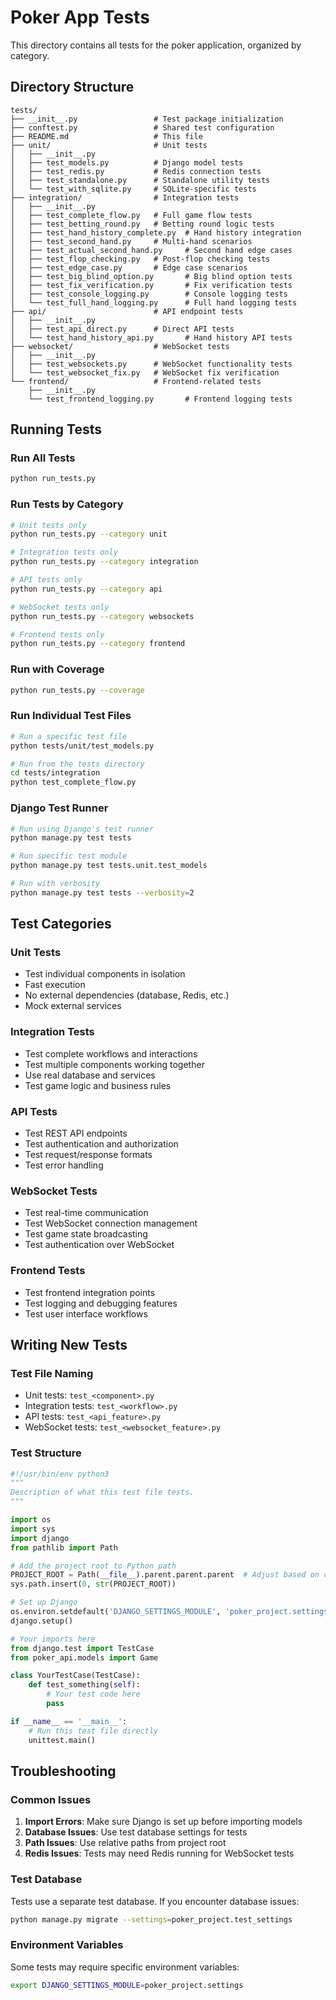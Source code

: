 # Poker App Tests

This directory contains all tests for the poker application, organized by category.

## Directory Structure

```
tests/
├── __init__.py                 # Test package initialization
├── conftest.py                 # Shared test configuration
├── README.md                   # This file
├── unit/                       # Unit tests
│   ├── __init__.py
│   ├── test_models.py          # Django model tests
│   ├── test_redis.py           # Redis connection tests
│   ├── test_standalone.py      # Standalone utility tests
│   └── test_with_sqlite.py     # SQLite-specific tests
├── integration/                # Integration tests
│   ├── __init__.py
│   ├── test_complete_flow.py   # Full game flow tests
│   ├── test_betting_round.py   # Betting round logic tests
│   ├── test_hand_history_complete.py  # Hand history integration
│   ├── test_second_hand.py     # Multi-hand scenarios
│   ├── test_actual_second_hand.py     # Second hand edge cases
│   ├── test_flop_checking.py   # Post-flop checking tests
│   ├── test_edge_case.py       # Edge case scenarios
│   ├── test_big_blind_option.py       # Big blind option tests
│   ├── test_fix_verification.py       # Fix verification tests
│   ├── test_console_logging.py        # Console logging tests
│   └── test_full_hand_logging.py      # Full hand logging tests
├── api/                        # API endpoint tests
│   ├── __init__.py
│   ├── test_api_direct.py      # Direct API tests
│   └── test_hand_history_api.py       # Hand history API tests
├── websocket/                  # WebSocket tests
│   ├── __init__.py
│   ├── test_websockets.py      # WebSocket functionality tests
│   └── test_websocket_fix.py   # WebSocket fix verification
└── frontend/                   # Frontend-related tests
    ├── __init__.py
    └── test_frontend_logging.py       # Frontend logging tests
```

## Running Tests

### Run All Tests
```bash
python run_tests.py
```

### Run Tests by Category
```bash
# Unit tests only
python run_tests.py --category unit

# Integration tests only
python run_tests.py --category integration

# API tests only
python run_tests.py --category api

# WebSocket tests only
python run_tests.py --category websockets

# Frontend tests only
python run_tests.py --category frontend
```

### Run with Coverage
```bash
python run_tests.py --coverage
```

### Run Individual Test Files
```bash
# Run a specific test file
python tests/unit/test_models.py

# Run from the tests directory
cd tests/integration
python test_complete_flow.py
```

### Django Test Runner
```bash
# Run using Django's test runner
python manage.py test tests

# Run specific test module
python manage.py test tests.unit.test_models

# Run with verbosity
python manage.py test tests --verbosity=2
```

## Test Categories

### Unit Tests
- Test individual components in isolation
- Fast execution
- No external dependencies (database, Redis, etc.)
- Mock external services

### Integration Tests
- Test complete workflows and interactions
- Test multiple components working together
- Use real database and services
- Test game logic and business rules

### API Tests
- Test REST API endpoints
- Test authentication and authorization
- Test request/response formats
- Test error handling

### WebSocket Tests
- Test real-time communication
- Test WebSocket connection management
- Test game state broadcasting
- Test authentication over WebSocket

### Frontend Tests
- Test frontend integration points
- Test logging and debugging features
- Test user interface workflows

## Writing New Tests

### Test File Naming
- Unit tests: `test_<component>.py`
- Integration tests: `test_<workflow>.py`
- API tests: `test_<api_feature>.py`
- WebSocket tests: `test_<websocket_feature>.py`

### Test Structure
```python
#!/usr/bin/env python3
"""
Description of what this test file tests.
"""

import os
import sys
import django
from pathlib import Path

# Add the project root to Python path
PROJECT_ROOT = Path(__file__).parent.parent.parent  # Adjust based on depth
sys.path.insert(0, str(PROJECT_ROOT))

# Set up Django
os.environ.setdefault('DJANGO_SETTINGS_MODULE', 'poker_project.settings')
django.setup()

# Your imports here
from django.test import TestCase
from poker_api.models import Game

class YourTestCase(TestCase):
    def test_something(self):
        # Your test code here
        pass

if __name__ == '__main__':
    # Run this test file directly
    unittest.main()
```

## Troubleshooting

### Common Issues

1. **Import Errors**: Make sure Django is set up before importing models
2. **Database Issues**: Use test database settings for tests
3. **Path Issues**: Use relative paths from project root
4. **Redis Issues**: Tests may need Redis running for WebSocket tests

### Test Database
Tests use a separate test database. If you encounter database issues:
```bash
python manage.py migrate --settings=poker_project.test_settings
```

### Environment Variables
Some tests may require specific environment variables:
```bash
export DJANGO_SETTINGS_MODULE=poker_project.settings
```